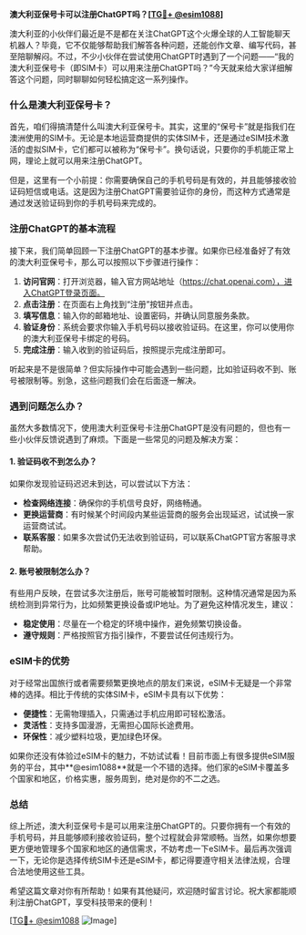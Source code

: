 **澳大利亚保号卡可以注册ChatGPT吗？[[TG💪+ @esim1088](https://t.me/s/esim1088)]**

澳大利亚的小伙伴们最近是不是都在关注ChatGPT这个火爆全球的人工智能聊天机器人？毕竟，它不仅能够帮助我们解答各种问题，还能创作文章、编写代码，甚至陪聊解闷。不过，不少小伙伴在尝试使用ChatGPT时遇到了一个问题——“我的澳大利亚保号卡（即SIM卡）可以用来注册ChatGPT吗？”今天就来给大家详细解答这个问题，同时聊聊如何轻松搞定这一系列操作。

### 什么是澳大利亚保号卡？

首先，咱们得搞清楚什么叫澳大利亚保号卡。其实，这里的“保号卡”就是指我们在澳洲使用的SIM卡。无论是本地运营商提供的实体SIM卡，还是通过eSIM技术激活的虚拟SIM卡，它们都可以被称为“保号卡”。换句话说，只要你的手机能正常上网，理论上就可以用来注册ChatGPT。

但是，这里有一个小前提：你需要确保自己的手机号码是有效的，并且能够接收验证码短信或电话。这是因为注册ChatGPT需要验证你的身份，而这种方式通常是通过发送验证码到你的手机号码来完成的。

### 注册ChatGPT的基本流程

接下来，我们简单回顾一下注册ChatGPT的基本步骤。如果你已经准备好了有效的澳大利亚保号卡，那么可以按照以下步骤进行操作：

1. **访问官网**：打开浏览器，输入官方网站地址（https://chat.openai.com），进入ChatGPT登录页面。
2. **点击注册**：在页面右上角找到“注册”按钮并点击。
3. **填写信息**：输入你的邮箱地址、设置密码，并确认同意服务条款。
4. **验证身份**：系统会要求你输入手机号码以接收验证码。在这里，你可以使用你的澳大利亚保号卡绑定的号码。
5. **完成注册**：输入收到的验证码后，按照提示完成注册即可。

听起来是不是很简单？但实际操作中可能会遇到一些问题，比如验证码收不到、账号被限制等。别急，这些问题我们会在后面逐一解决。

### 遇到问题怎么办？

虽然大多数情况下，使用澳大利亚保号卡注册ChatGPT是没有问题的，但也有一些小伙伴反馈说遇到了麻烦。下面是一些常见的问题及解决方案：

#### 1. 验证码收不到怎么办？
如果你发现验证码迟迟未到达，可以尝试以下方法：
- **检查网络连接**：确保你的手机信号良好，网络畅通。
- **更换运营商**：有时候某个时间段内某些运营商的服务会出现延迟，试试换一家运营商试试。
- **联系客服**：如果多次尝试仍无法收到验证码，可以联系ChatGPT官方客服寻求帮助。

#### 2. 账号被限制怎么办？
有些用户反映，在尝试多次注册后，账号可能被暂时限制。这种情况通常是因为系统检测到异常行为，比如频繁更换设备或IP地址。为了避免这种情况发生，建议：
- **稳定使用**：尽量在一个稳定的环境中操作，避免频繁切换设备。
- **遵守规则**：严格按照官方指引操作，不要尝试任何违规行为。

### eSIM卡的优势

对于经常出国旅行或者需要频繁更换地点的朋友们来说，eSIM卡无疑是一个非常棒的选择。相比于传统的实体SIM卡，eSIM卡具有以下优势：

- **便捷性**：无需物理插入，只需通过手机应用即可轻松激活。
- **灵活性**：支持多国漫游，无需担心国际长途费用。
- **环保性**：减少塑料垃圾，更加绿色环保。

如果你还没有体验过eSIM卡的魅力，不妨试试看！目前市面上有很多提供eSIM服务的平台，其中**@esim1088**就是一个不错的选择。他们家的eSIM卡覆盖多个国家和地区，价格实惠，服务周到，绝对是你的不二之选。

### 总结

综上所述，澳大利亚保号卡是可以用来注册ChatGPT的。只要你拥有一个有效的手机号码，并且能够顺利接收验证码，整个过程就会非常顺畅。当然，如果你想要更方便地管理多个国家和地区的通信需求，不妨考虑一下eSIM卡。最后再次强调一下，无论你是选择传统SIM卡还是eSIM卡，都记得要遵守相关法律法规，合理合法地使用这些工具。

希望这篇文章对你有所帮助！如果有其他疑问，欢迎随时留言讨论。祝大家都能顺利注册ChatGPT，享受科技带来的便利！

[[TG💪+ @esim1088](https://t.me/s/esim1088) ![Image](https://i.postimg.cc/4NQfJmqS/Snipaste-2025-05-13-00-14-12.png)]